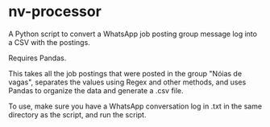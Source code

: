 # nv-processor
A Python script to convert a WhatsApp job posting group message log into a CSV with the postings.

Requires Pandas.

This takes all the job postings that were posted in the group "Nóias de vagas", separates the values using Regex and other methods, and uses Pandas to organize the data and generate a .csv file.

To use, make sure you have a WhatsApp conversation log in .txt in the same directory as the script, and run the script.
